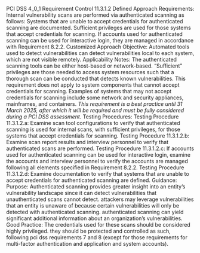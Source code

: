 PCI DSS 4_0_1 Requirement Control 11.3.1.2 Defined Approach Requirements: Internal vulnerability scans are performed via authenticated scanning as follows: Systems that are unable to accept credentials for authenticated scanning are documented. Sufficient privileges are used for those systems that accept credentials for scanning. If accounts used for authenticated scanning can be used for interactive login, they are managed in accordance with Requirement 8.2.2. Customized Approach Objective: Automated tools used to detect vulnerabilities can detect vulnerabilities local to each system, which are not visible remotely. Applicability Notes: The authenticated scanning tools can be either host-based or network-based. “Sufficient” privileges are those needed to access system resources such that a thorough scan can be conducted that detects known vulnerabilities. This requirement does not apply to system components that cannot accept credentials for scanning. Examples of systems that may not accept credentials for scanning include some network and security appliances, mainframes, and containers. _This requirement is a best practice until 31 March_ _2025, after which it will be required and must be_ _fully considered during a PCI DSS assessment._ Testing Procedures: Testing Procedure 11.3.1.2.a: Examine scan tool configurations to verify that authenticated scanning is used for internal scans, with sufficient privileges, for those systems that accept credentials for scanning. Testing Procedure 11.3.1.2.b: Examine scan report results and interview personnel to verify that authenticated scans are performed. Testing Procedure 11.3.1.2.c: If accounts used for authenticated scanning can be used for interactive login, examine the accounts and interview personnel to verify the accounts are managed following all elements specified in Requirement 8.2.2. Testing Procedure 11.3.1.2.d: Examine documentation to verify that systems that are unable to accept credentials for authenticated scanning are defined. Guidance: Purpose: Authenticated scanning provides greater insight into an entity’s vulnerability landscape since it can detect vulnerabilities that unauthenticated scans cannot detect. attackers may leverage vulnerabilities that an entity is unaware of because certain vulnerabilities will only be detected with authenticated scanning. authenticated scanning can yield significant additional information about an organization’s vulnerabilities. Good Practice: The credentials used for these scans should be considered highly privileged. they should be protected and controlled as such, following pci dss requirements 7 and 8 (except for those requirements for multi-factor authentication and application and system accounts).